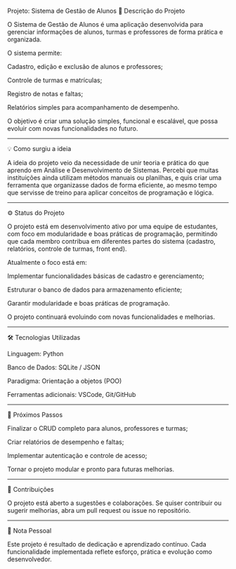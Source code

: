 Projeto: Sistema de Gestão de Alunos
🔹 Descrição do Projeto

O Sistema de Gestão de Alunos é uma aplicação desenvolvida para gerenciar informações de alunos, turmas e professores de forma prática e organizada.

O sistema permite:

Cadastro, edição e exclusão de alunos e professores;

Controle de turmas e matrículas;

Registro de notas e faltas;

Relatórios simples para acompanhamento de desempenho.

O objetivo é criar uma solução simples, funcional e escalável, que possa evoluir com novas funcionalidades no futuro.
____________________________________________________________________________________________________________________________________
💡 Como surgiu a ideia

A ideia do projeto veio da necessidade de unir teoria e prática do que aprendo em Análise e Desenvolvimento de Sistemas.
Percebi que muitas instituições ainda utilizam métodos manuais ou planilhas, e quis criar uma ferramenta que organizasse dados de forma eficiente, ao mesmo tempo que servisse de treino para aplicar conceitos de programação e lógica.
____________________________________________________________________________________________________________________________________
⚙️ Status do Projeto

O projeto está em desenvolvimento ativo por uma equipe de estudantes, com foco em modularidade e boas práticas de programação, permitindo que cada membro contribua em diferentes partes do sistema (cadastro, relatórios, controle de turmas, front end).

Atualmente o foco está em: 

Implementar funcionalidades básicas de cadastro e gerenciamento;

Estruturar o banco de dados para armazenamento eficiente;

Garantir modularidade e boas práticas de programação.

O projeto continuará evoluindo com novas funcionalidades e melhorias.
____________________________________________________________________________________________________________________________________
🛠️ Tecnologias Utilizadas

Linguagem: Python

Banco de Dados: SQLite / JSON

Paradigma: Orientação a objetos (POO)

Ferramentas adicionais: VSCode, Git/GitHub
____________________________________________________________________________________________________________________________________
🚀 Próximos Passos

Finalizar o CRUD completo para alunos, professores e turmas;

Criar relatórios de desempenho e faltas;

Implementar autenticação e controle de acesso;

Tornar o projeto modular e pronto para futuras melhorias.
____________________________________________________________________________________________________________________________________
🤝 Contribuições

O projeto está aberto a sugestões e colaborações.
Se quiser contribuir ou sugerir melhorias, abra um pull request ou issue no repositório.
____________________________________________________________________________________________________________________________________
📌 Nota Pessoal

Este projeto é resultado de dedicação e aprendizado contínuo. Cada funcionalidade implementada reflete esforço, prática e evolução como desenvolvedor.
